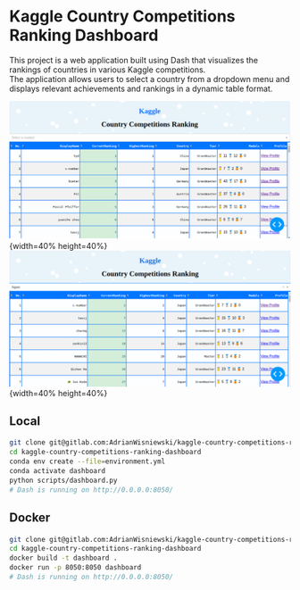 # Kaggle Country Competitions Ranking Dashboard

This project is a web application built using Dash that visualizes the rankings of countries in various Kaggle competitions. \
The application allows users to select a country from a dropdown menu and displays relevant achievements and rankings in a dynamic table format.

![](./gifs/0.png){width=40% height=40%}
![](./gifs/1.png){width=40% height=40%}

## Local

```bash
git clone git@gitlab.com:AdrianWisniewski/kaggle-country-competitions-ranking-dashboard.git
cd kaggle-country-competitions-ranking-dashboard
conda env create --file=environment.yml
conda activate dashboard
python scripts/dashboard.py
# Dash is running on http://0.0.0.0:8050/
```

## Docker

```bash
git clone git@gitlab.com:AdrianWisniewski/kaggle-country-competitions-ranking-dashboard.git
cd kaggle-country-competitions-ranking-dashboard
docker build -t dashboard .
docker run -p 8050:8050 dashboard
# Dash is running on http://0.0.0.0:8050/
```
